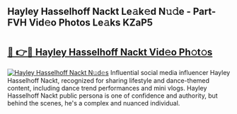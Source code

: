 ## Hayley Hasselhoff Nackt Le𝚊k𝚎d N𝚞𝚍e - Part-FVH Vid𝚎o Photos Le𝚊ks KZaP5

# <h2><a href="http://fb7vo6.evod.top/?m=Hayley+Hasselhoff+Nackt">🔗 👉🔴 Hayley Hasselhoff Nackt Vid𝚎o Ph𝚘t𝚘s</a></h2>

[![Hayley Hasselhoff Nackt N𝚞d𝚎s](https://i.imgur.com/8V9OHl7.gif)](http://fb7vo6.evod.top/?m=Hayley+Hasselhoff+Nackt)
Influential social media influencer Hayley Hasselhoff Nackt, recognized for sharing lifestyle and dance-themed content, including dance trend performances and mini vlogs. Hayley Hasselhoff Nackt public persona is one of confidence and authority, but behind the scenes, he's a complex and nuanced individual. 

